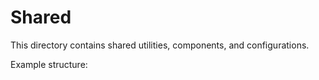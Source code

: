 # Shared

This directory contains shared utilities, components, and configurations.

Example structure:

